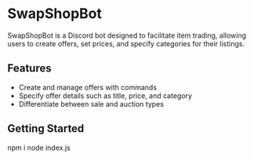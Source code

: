 # SwapShopBot

SwapShopBot is a Discord bot designed to facilitate item trading, allowing users to create offers, set prices, and specify categories for their listings.

## Features

- Create and manage offers with commands
- Specify offer details such as title, price, and category
- Differentiate between sale and auction types

## Getting Started

npm i 
node index.js




